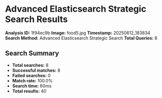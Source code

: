 # Advanced Elasticsearch Strategic Search Results

**Analysis ID:** 1f94ec9b
**Image:** food5.jpg
**Timestamp:** 20250612_183834
**Search Method:** Advanced Elasticsearch Strategic Search
**Total Queries:** 8

## Search Summary

- **Total searches:** 8
- **Successful matches:** 8
- **Failed searches:** 0
- **Match rate:** 100.0%
- **Search time:** 60ms
- **Total results:** 40

